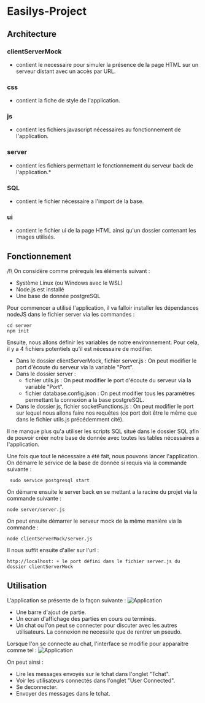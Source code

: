 # Easilys-Project

## Architecture
### clientServerMock
 * contient le necessaire pour simuler la présence de la page HTML sur un serveur distant avec un accès par URL.
### css
* contient la fiche de style de l'application.
### js
* contient les fichiers javascript nécessaires au fonctionnement de l'application.
### server
* contient les fichiers permettant le fonctionnement du serveur back de l'application.*
### SQL
* contient le fichier nécessaire a l'import de la base.
### ui
* contient le fichier ui de la page HTML ainsi qu'un dossier contenant les images utilisés.
## Fonctionnement

/!\ On considère comme prérequis les éléments suivant :
* Système Linux (ou Windows avec le WSL)
* Node.js est installé
* Une base de donnée postgreSQL

Pour commencer a utilisé l'application, il va falloir installer les dépendances nodeJS dans le fichier server via les commandes :

    cd server
    npm init

Ensuite, nous allons définir les variables de notre environnement. Pour cela, il y a 4 fichiers potentiels qu'il est nécessaire de modifier.

 * Dans le dossier clientServerMock, fichier server.js : On peut modifier le port d'écoute du serveur via la variable "Port".
 * Dans le dossier server : 
	 * fichier utils.js : On peut modifier le port d'écoute du serveur via la variable "Port".
	 * fichier database.config.json : On peut modifier tous les paramètres permettant la connexion a la base postgreSQL.
* Dans le dossier js, fichier socketFunctions.js : On peut modifier le port sur lequel nous allons faire nos requêtes (ce port doit être le même que dans le fichier utils.js précédemment cité).

Il ne manque plus qu'a utiliser les scripts SQL situé dans le dossier SQL afin de pouvoir créer notre base de donnée avec toutes les tables nécessaires a l'application.

Une fois que tout le nécessaire a été fait, nous pouvons lancer l'application.
On démarre le service de la base de donnée si requis via la commande suivante :

     sudo service postgresql start

On démarre ensuite le server back en se mettant a la racine du projet via la commande suivante : 

	node server/server.js

On peut ensuite démarrer le serveur mock de la même manière via la commande : 
	
	node clientServerMock/server.js

Il nous suffit ensuite d'aller sur l'url : 

	http://localhost: + le port défini dans le fichier server.js du dossier clientServerMock

## Utilisation
L'application se présente de la façon suivante :
![Application](https://i2.paste.pics/DKX38.png)
* Une barre d'ajout de partie.
* Un ecran d'affichage des parties en cours ou terminés.
* Un chat ou l'on peut se connecter pour discuter avec les autres utilisateurs. La connexion ne necessite que de rentrer un pseudo.

Lorsque l'on se connecte au chat, l'interface se modifie pour apparaitre comme tel : 
![Application](https://i2.paste.pics/DKX46.png)

On peut ainsi : 
* Lire les messages envoyés sur le tchat dans l'onglet "Tchat".
* Voir les utilisateurs connectés dans l'onglet "User Connected".
* Se deconnecter.
* Envoyer des messages dans le tchat.
